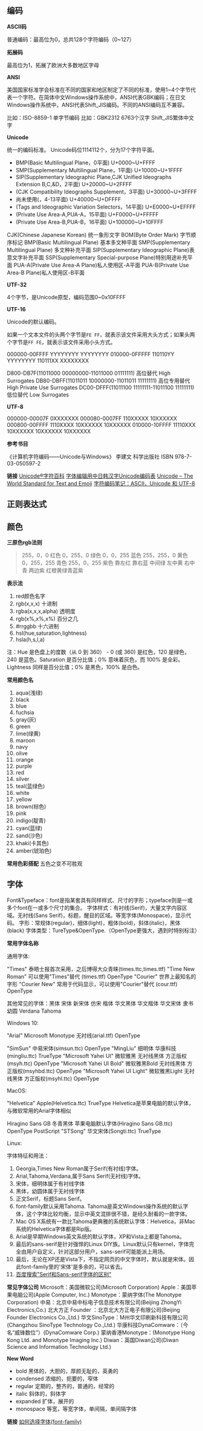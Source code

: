 ## 编码

**ASCII码**

普通编码：最高位为0，总共128个字符编码（0~127）

**拓展码**

最高位为1，拓展了欧洲大多数地区字母

**ANSI**

美国国家标准学会标准在不同的国家和地区制定了不同的标准，使用1~4个字节代表一个字符。在简体中文Windows操作系统中，ANSI代表GBK编码；在日文Windows操作系统中，ANSI代表Shift_JIS编码。不同的ANSI编码互不兼容。

比如：ISO-8859-1 单字节编码
比如：GBK2312 6763个汉字 Shift_JIS繁体中文字

**Unicode**

统一的编码标准。
Unicode码位1114112个，分为17个字符平面。

* BMP(Basic Multilingual Plane，0平面) U+0000~U+FFFF
* SMP(Supplementary Multilingual Plane，1平面) U+10000~U+1FFFF
* SIP(Supplementary Ideographic Plane,CJK Unified Ideographs Extension B,C,&D，2平面) U+20000~U+2FFFF
* (CJK Compatibility Ideographs Supplement，3平面) U+30000~U+3FFFF
* 尚未使用(，4-13平面) U+40000~U+DFFFF
* (Tags and Ideographic Variation Selectors，14平面) U+E0000~U+EFFFF
* (Private Use Area-A,PUA-A，15平面) U+F0000~U+FFFFF
* (Private Use Area-B,PUA-B，16平面) U+100000~U+10FFFF

CJK(Chinese Japanese Korean) 统一象形文字
BOM(Byte Order Mark) 字节顺序标记
BMP(Basic Multilingual Plane) 基本多文种平面
SMP(Supplementary Multilingual Plane) 多文种补充平面
SIP(Supplementary Ideographic Plane)表意文字补充平面
SSP(Supplementary Special-purpose Plane)特别用途补充平面
PUA-A(Private Use Area-A Plane)私人使用区-A平面
PUA-B(Private Use Area-B Plane)私人使用区-B平面

**UTF-32**

4个字节，是Unicode原型，编码范围0~0x10FFFF

**UTF-16**

Unicode的默认编码。

如果一个文本文件的头两个字节是`FE FF`，就表示该文件采用大头方式；如果头两个字节是`FF FE`，就表示该文件采用小头方式。

000000-00FFFF  YYYYYYYY YYYYYYYY
010000-0FFFFF  110110YY YYYYYYYY  110111XX XXXXXXXX

D800-DB7F(11011000 00000000-11011000 01111111) 高位替代 High Surrogates
DB80-DBFF(11011011 10000000-11011011 11111111) 高位专用替代 High Private Use Surrogates
DC00-DFFF(11011100 11111111-11011100 11111111) 低位替代 Low Surrogates

**UTF-8**

000000-00007F  0XXXXXXX
000080-0007FF  110XXXXX 10XXXXXX
000800-00FFFF  1110XXXX 10XXXXXX 10XXXXXX
010000-10FFFF  11110XXX 10XXXXXX 10XXXXXX 10XXXXXX

**参考书目**

《计算机字符编码——Unicode与Windows》 李建文 科学出版社 ISBN 978-7-03-050597-2

**链接**
[Unicode®字符百科](https://unicode-table.com/cn/)
[字体编辑用中日韩汉字Unicode编码表](http://www.chi2ko.com/tool/CJK.htm)
[Unicode – The World Standard for Text and Emoji](https://home.unicode.org/)
[字符编码笔记：ASCII，Unicode 和 UTF-8](http://www.ruanyifeng.com/blog/2007/10/ascii_unicode_and_utf-8.html)



## 正则表达式



## 颜色

**三原色rgb法则**

>255，0，0 红色
>0，255，0 绿色
>0，0，255 蓝色
>255，255，0 黄色
>0，255，255 青色
>255，0，255 紫色
>靠左红 靠右蓝 中间绿 左中黄 右中青 两边紫
>红橙黄绿青蓝紫


**表示法**

1. red颜色名字
2. rgb(x,x,x)  十进制
3. rgba(x,x,x,alpha) 透明度
4. rgb(x%,x%,x%)  百分之几
5. #rrggbb  十六进制
6. hsl(hue,saturation,lightness)
7. hsla(h,s,l,a)

注：Hue 是色盘上的度数（从 0 到 360） - 0 (或 360) 是红色，120 是绿色，240 是蓝色。Saturation 是百分比值；0% 意味着灰色，而 100% 是全彩。Lightness 同样是百分比值；0% 是黑色，100% 是白色。

**常用颜色名**

1. aqua(浅绿)
2. black
3. blue
4. fuchsia
5. gray(灰)
6. green
7. lime(绿黄)
8. maroon
9. navy
10. olive
11. orange
12. purple
13. red
14. silver
15. teal(蓝绿色)
16. white
17. yellow
18. brown(棕色)
19. pink
20. indigo(靛青)
21. cyan(蓝绿)
22. sand(沙色)
23. khaki(卡其色)
24. amber(琥珀色)

**常用色彩搭配**
五色之变不可胜观

## 字体

Font&Typeface：font是指某套具有同样样式、尺寸的字形；typeface则是一或多个font在一或多个尺寸的集合。
字体样式：有衬线(Serif)，大量文字内容区域。无衬线(Sans Serif)，标题，醒目的区域。等宽字体(Monospace)，显示代码。
字形：常规体(regular)，细体(light)，粗体(bold)，斜体(italic)，黑体(black)
字体类型：TureType&OpenType.（OpenType更强大，遇到时特别标注）

**常用字体名称**

通用字体:

"Times" 泰晤士报首次采用，之后博得大众青睐(times.ttc,times.ttf)
"Time New Roman" 可以使用"Times"替代 (times.ttf) OpenType
"Courier"  世界上最知名的字形
"Courier New"  常用于代码显示，可以使用"Courier"替代 (cour.ttf) OpenType

其他常见的字体：黑体 宋体 新宋体 仿宋 楷体 华文黑体 华文楷体 华文宋体 隶书 幼圆 Verdana Tahoma

Windows 10:

"Arial"  Microsoft Monotype 无衬线(arial.ttf) OpenType

"SimSun"  中易宋体(simsun.ttc) OpenType
"MingLiu"  细明体 华康科技(mingliu.ttc) TrueType
"Microsoft Yahei UI"  微软雅黑 无衬线黑体 方正版权(msyh.ttc) OpenType
"Microsoft Yahei UI Bold"  微软雅黑Bold 无衬线黑体 方正版权(msyhbd.ttc) OpenType
"Microsoft Yahei UI Light"  微软雅黑Light 无衬线黑体 方正版权(msyhl.ttc) OpenType



MacOS:

"Helvetica"  Apple(Helvetica.ttc) TrueType  Helvetica是苹果电脑的默认字体，与微软常用的Arial字体相似

Hiragino Sans GB 冬青黑体 苹果电脑默认字体(Hiragino Sans GB.ttc) OpenType PostScript
"STSong"  华文宋体(Songti.ttc) TrueType



Linux:



字体特征和用法：

1. Georgia,Times New Roman属于Serif(有衬线)字体。
2. Arial,Tahoma,Verdana,属于Sans Serif(无衬线)字体。
3. 宋体，细明体属于有衬线字体
4. 黑体，幼圆体属于无衬线字体
5. 正文Serif，标题Sans Serif。
6. font-family默认采用Tahoma. Tahoma是英文Windows操作系统的默认字体，这个字体比较均衡，显示中英文混排很不错，是经久耐看的一款字体。
7. Mac OS X系统有一款比Tahoma更典雅的系统默认字体：Helvetica，非Mac系统的Helvetica字体都是Rip版。
8. Arial是早期Windows英文系统的默认字体，XP和Vista上都是Tahoma。
9. 最后的sans-serif是针对强悍的Linux DIY族。Linux默认只有kernel，字体完全由用户自定义，针对这部分用户，sans-serif可能能派上用场。
10. 最后，无论在XP还是Vista下，不指定网页的中文字体时，默认就是宋体。因此font-family里的'宋体'是多余的，可以省去。
11. [百度搜索"Serif和Sans-serif字体的区别"](baidu.com)



**常见字体公司**
Microsoft：美国微软公司(Microsoft Corporation)
Apple：美国苹果电脑公司(Apple Computer, Inc.)
Monotype：蒙纳字体(The Monotype Corporation)
中易：北京中易中标电子信息技术有限公司(Beijing ZhongYi Electronics,Co.)
北大方正 Founder ：北京北大方正电子有限公司(Beijing Founder Electronics Co.,Ltd.)
华文SinoType：M州华文印刷新科技有限公司(Changzhou SinoType Technology Co.,Ltd.)
华康科技DynaComware：（今名“威锋数位”）(DynaComware Corp.)
蒙纳香港Monotype：(Monotype Hong Kong Ltd. and Monotype Imaging Inc.)
Diwan：英国Diwan公司(Diwan Science and Information Technology Ltd.)

**New Word**

- bold  黑体的，大胆的，厚颜无耻的，英勇的
- condensed  浓缩的，扼要的，窄体
- regular  定期的，整齐的，普通的，经常的
- italic  斜体的，斜体字
- expanded  扩体，展开的
- monospace 等宽，等宽字体，单间隔，单间隔字体

**链接**
[如何选择字体(font-family)](https://blog.csdn.net/SmCai/article/details/86304808)

